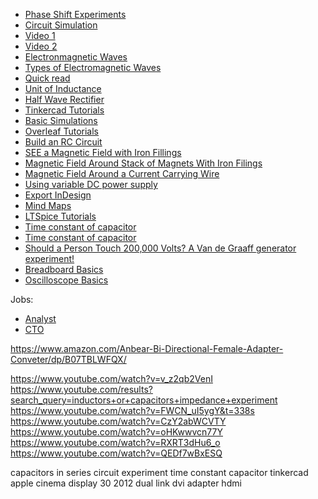 - [Phase Shift Experiments](https://www.cmm.gov.mo/eng/exhibition/secondfloor/moreinfo/2_4_4_PhaseShift.html)
- [Circuit Simulation](https://www.falstad.com/circuit/e-index.html)
- [Video 1](https://www.youtube.com/watch?v=nGQbA2jwkWI)
- [Video 2](https://www.youtube.com/watch?v=x1-SibwIPM4)
- [Electronmagnetic Waves](https://www.noaa.gov/jetstream/satellites/electromagnetic-waves)
- [Types of Electromagnetic Waves](https://www.britannica.com/science/electromagnetic-spectrum)
- [Quick read](https://ultimateelectronicsbook.com/introduction/)
- [Unit of Inductance](https://www.schoolofpe.com/blog/2023/12/exploring-electromagnetic-inductance.html)
- [Half Wave Rectifier](https://www.youtube.com/watch?v=vghMCemjXdA)
- [Tinkercad Tutorials](https://www.tinkercad.com/learn/circuits)
- [Basic Simulations](https://www.youtube.com/playlist?list=PLxtiTGwRHk3OdlJg1Ita9kaN9HVv1Cgv7)
- [Overleaf Tutorials](https://www.overleaf.com/)
- [Build an RC Circuit](https://www.youtube.com/watch?v=HYfKEGflqno)
- [SEE a Magnetic Field with Iron Fillings](https://www.youtube.com/watch?v=1Nr-KtlMIKI)
- [Magnetic Field Around Stack of Magnets With Iron Filings](https://www.youtube.com/watch?v=snNG481SYJw)
- [Magnetic Field Around a Current Carrying Wire](https://www.youtube.com/watch?v=mxwevNEa2vs)
- [Using variable DC power supply](https://www.tinkercad.com/things/dhiOh1srnvl/editel)
- [Export InDesign](https://helpx.adobe.com/indesign/using/export-content-epub-cc.html)
- [Mind Maps](http://hyperphysics.phy-astr.gsu.edu/hbase/Electronic/diodecon.html#c1)
- [LTSpice Tutorials](https://learn.sparkfun.com/tutorials/getting-started-with-ltspice/all)
- [Time constant of capacitor](https://www.youtube.com/watch?v=T0_Z0jw2DhI)
- [Time constant of capacitor](https://www.youtube.com/watch?v=pb0yduMthWE)
- [Should a Person Touch 200,000 Volts? A Van de Graaff generator experiment!](https://www.youtube.com/watch?v=ubZuSZYVBng)
- [Breadboard Basics](https://www.youtube.com/watch?v=CVywtFTEz3I)
- [Oscilloscope Basics](https://www.keysight.com/us/en/learn/bootcamp/135966.html)

Jobs:

- [Analyst](https://www.governmentjobs.com/careers/fulton/jobs/4584752/information-systems-analyst-iii)
- [CTO](https://www.governmentjobs.com/jobs/81609-0/chief-information-office)

https://www.amazon.com/Anbear-Bi-Directional-Female-Adapter-Conveter/dp/B07TBLWFQX/

https://www.youtube.com/watch?v=v_z2qb2VenI
https://www.youtube.com/results?search_query=inductors+or+capacitors+impedance+experiment
https://www.youtube.com/watch?v=FWCN_uI5ygY&t=338s
https://www.youtube.com/watch?v=CzY2abWCVTY
https://www.youtube.com/watch?v=oHKwwvcn77Y
https://www.youtube.com/watch?v=RXRT3dHu6_o
https://www.youtube.com/watch?v=QEDf7wBxESQ

capacitors in series circuit experiment
time constant capacitor tinkercad
apple cinema display 30 2012
dual link dvi adapter hdmi

